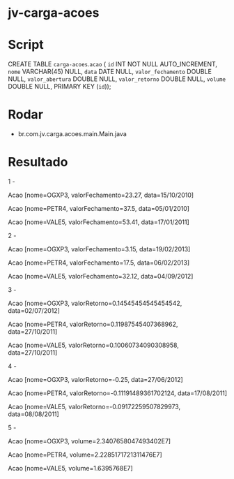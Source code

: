 # jv-carga-acoes

# Script
CREATE TABLE `carga-acoes`.`acao` (
  `id` INT NOT NULL AUTO_INCREMENT,
  `nome` VARCHAR(45) NULL,
  `data` DATE NULL,
  `valor_fechamento` DOUBLE NULL,
  `valor_abertura` DOUBLE NULL,
  `valor_retorno` DOUBLE NULL,
  `volume` DOUBLE NULL,
  PRIMARY KEY (`id`));
  
# Rodar
- br.com.jv.carga.acoes.main.Main.java
  
# Resultado


1 - 

Acao [nome=OGXP3, valorFechamento=23.27, data=15/10/2010]

Acao [nome=PETR4, valorFechamento=37.5,  data=05/01/2010]

Acao [nome=VALE5, valorFechamento=53.41, data=17/01/2011]

2 -

Acao [nome=OGXP3, valorFechamento=3.15, data=19/02/2013]

Acao [nome=PETR4, valorFechamento=17.5, data=06/02/2013]

Acao [nome=VALE5, valorFechamento=32.12, data=04/09/2012]

3 -

Acao [nome=OGXP3, valorRetorno=0.14545454545454542, data=02/07/2012]

Acao [nome=PETR4, valorRetorno=0.11987545407368962, data=27/10/2011]

Acao [nome=VALE5, valorRetorno=0.10060734090308958, data=27/10/2011]

4 -

Acao [nome=OGXP3, valorRetorno=-0.25, data=27/06/2012]

Acao [nome=PETR4, valorRetorno=-0.11191489361702124, data=17/08/2011]

Acao [nome=VALE5, valorRetorno=-0.09172259507829973, data=08/08/2011]

5 -

Acao [nome=OGXP3, volume=2.3407658047493402E7]

Acao [nome=PETR4, volume=2.2285171721311476E7]

Acao [nome=VALE5, volume=1.6395768E7]
